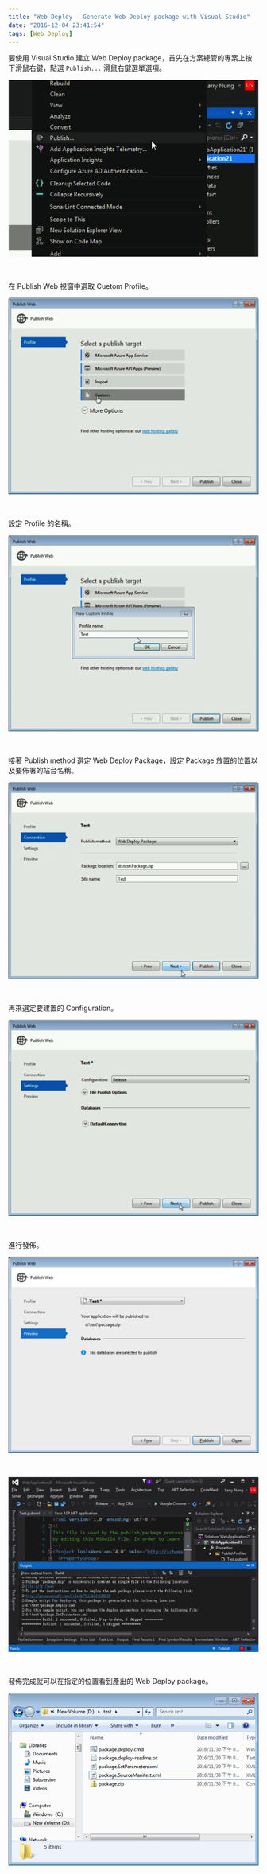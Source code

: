 ```yaml
---
title: "Web Deploy - Generate Web Deploy package with Visual Studio"
date: "2016-12-04 23:41:54"
tags: [Web Deploy]
---
```



要使用 Visual Studio 建立 Web Deploy package，首先在方案總管的專案上按下滑鼠右鍵，點選 `Publish...` 滑鼠右鍵選單選項。  

<!-- More -->

![1.png](1.png)

<br/>


在 Publish Web 視窗中選取 Cuetom Profile。  

![2.png](2.png)

<br/>


設定 Profile 的名稱。  

![3.png](3.png)

<br/>


接著 Publish method 選定 Web Deploy Package，設定 Package 放置的位置以及要佈署的站台名稱。    

![4.png](4.png)

<br/>


再來選定要建置的 Configuration。  

![5.png](5.png)

<br/>


進行發佈。  

![6.png](6.png)

<br/>


![7.png](7.png)

<br/>


發佈完成就可以在指定的位置看到產出的 Web Deploy package。  

![8.png](8.png)

<br/>
